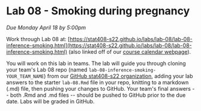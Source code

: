 # Lab 08 - Smoking during pregnancy

_Due Monday April 18 by 5:00pm_

Work through Lab 08 at: [https://stat408-s22.github.io/labs/lab-08/lab-08-inference-smoking.html](https://stat408-s22.github.io/labs/lab-08/lab-08-inference-smoking.html) (also linked off of our [course calendar webpage](https://stat408-s22.github.io/calendar.html)). 

You will work on this lab in teams. 
The lab will guide you through cloning your team's Lab 08 repo (named `lab-08-inference-smoking-YOUR_TEAM_NAME`) from our [GitHub stat408-s22 organization](https://github.com/stat408-s22), adding your lab answers to the starter `lab-08.Rmd` file in your repo, knitting to a markdown (.md) file, then pushing your changes to GitHub. Your team's final answers -- both .Rmd and .md files -- should be pushed to GitHub prior to the due date. Labs will be graded in GitHub.

